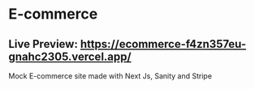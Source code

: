 # E-commerce

## Live Preview: https://ecommerce-f4zn357eu-gnahc2305.vercel.app/

Mock E-commerce site made with Next Js, Sanity and Stripe